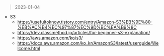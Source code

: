 > 2023-01-04
- S3
  - https://usefultoknow.tistory.com/entry/Amazon-S3%EB%9E%80-%EB%AC%B4%EC%97%87%EC%9D%BC%EA%B9%8C
  - https://dev.classmethod.jp/articles/for-beginner-s3-explanation/
  - https://aws.amazon.com/ko/s3/
  - https://docs.aws.amazon.com/ko_kr/AmazonS3/latest/userguide/Welcome.html